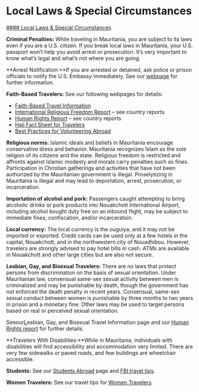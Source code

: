 # Local Laws & Special Circumstances

[#### Local Laws & Special Circumstances](javascript:void(0); "Local Laws & Special Circumstances")

**Criminal Penalties:** While traveling in Mauritania, you are subject to its laws even if you are a U.S. citizen. If you break local laws in Mauritania, your U.S. passport won’t help you avoid arrest or prosecution. It’s very important to know what’s legal and what’s not where you are going.

**Arrest Notification:**If you are arrested or detained, ask police or prison officials to notify the U.S. Embassy immediately. See our [webpage](https://travel.state.gov/content/travel/en/international-travel/emergencies/arrest-detention.html) for further information.

**Faith-Based Travelers:** See our following webpages for details:

* [Faith-Based Travel Information](https://travel.state.gov/content/travel/en/international-travel/before-you-go/travelers-with-special-considerations/faith-based-travel.html)
* [International Religious Freedom Report](https://www.state.gov/reports/2017-report-on-international-religious-freedom/) – see country reports
* [Human Rights Report](https://www.state.gov/reports/2018-country-reports-on-human-rights-practices/) – see country reports
* [Hajj Fact Sheet for Travelers](https://travel.state.gov/content/travel/en/international-travel/before-you-go/travelers-with-special-considerations/hajj-umrah.html)
* [Best Practices for Volunteering Abroad](https://travel.state.gov/content/travel/en/international-travel/before-you-go/travelers-with-special-considerations/volunteering-abroad.html)

**Religious norms:** Islamic ideals and beliefs in Mauritania encourage conservative dress and behavior. Mauritania recognizes Islam as the sole religion of its citizens and the state. Religious freedom is restricted and affronts against Islamic modesty and morals carry penalties such as fines. Participation in Christian gatherings and activities that have not been authorized by the Mauritanian government is illegal. Proselytizing in Mauritania is illegal and may lead to deportation, arrest, prosecution, or incarceration.

**Importation of alcohol and pork:** Passengers caught attempting to bring alcoholic drinks or pork products into Nouakchott International Airport, including alcohol bought duty free on an inbound flight, may be subject to immediate fines, confiscation, and/or incarceration.

**Local currency:** The local currency is the ouguiya, and it may not be imported or exported. Credit cards can be used only at a few hotels in the capital, Nouakchott, and in the northwestern city of Nouadhibou. However, travelers are strongly advised to pay hotel bills in cash. ATMs are available in Nouakchott and other large cities but are also not secure.

**Lesbian, Gay, and Bisexual Travelers:** There are no laws that protect persons from discrimination on the basis of sexual orientation. Under Mauritanian law, consensual same-sex sexual activity between men is criminalized and may be punishable by death, though the government has not enforced the death penalty in recent years. Consensual, same-sex sexual conduct between women is punishable by three months to two years in prison and a monetary fine. Other laws may be used to target persons based on real or perceived sexual orientation.

Seeour[L](https://travel.state.gov/content/travel/en/international-travel/before-you-go/travelers-with-special-considerations/lgb.html)esbian, Gay, and Bisexual Travel Information page and our [Human Rights report](https://www.state.gov/reports/2018-country-reports-on-human-rights-practices/) for further details.

**Travelers With Disabilities:**While in Mauritania, individuals with disabilities will find accessibility and accommodation very limited. There are very few sidewalks or paved roads, and few buildings are wheelchair accessible.

**Students:** See our [Students Abroad](https://travel.state.gov/content/travel/en/international-travel/before-you-go/travelers-with-special-considerations/students.html) page and [FBI travel tips](https://travel.state.gov/content/travel/en/international-travel/International-Travel-Country-Information-Pages/Mauritania.html#ExternalPopup).

**Women Travelers:** See our travel tips for [Women Travelers](https://travel.state.gov/content/travel/en/international-travel/before-you-go/travelers-with-special-considerations/women-travelers.html).